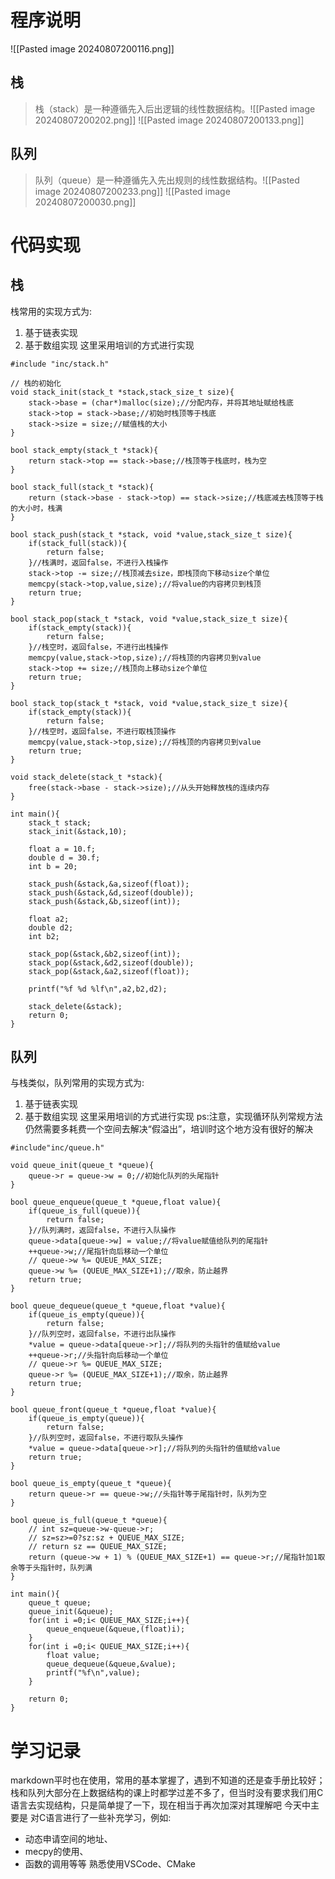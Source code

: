 # 程序说明
![[Pasted image 20240807200116.png]]
## 栈
>栈（stack）是一种遵循先入后出逻辑的线性数据结构。![[Pasted image 20240807200202.png]]
![[Pasted image 20240807200133.png]]
## 队列
>队列（queue）是一种遵循先入先出规则的线性数据结构。![[Pasted image 20240807200233.png]]
>![[Pasted image 20240807200030.png]]
# 代码实现
## 栈
栈常用的实现方式为:
1. 基于链表实现
2. 基于数组实现
这里采用培训的方式进行实现

```
#include "inc/stack.h"

// 栈的初始化
void stack_init(stack_t *stack,stack_size_t size){
    stack->base = (char*)malloc(size);//分配内存，并将其地址赋给栈底
    stack->top = stack->base;//初始时栈顶等于栈底
    stack->size = size;//赋值栈的大小
}

bool stack_empty(stack_t *stack){
    return stack->top == stack->base;//栈顶等于栈底时，栈为空
}

bool stack_full(stack_t *stack){
    return (stack->base - stack->top) == stack->size;//栈底减去栈顶等于栈的大小时，栈满
}

bool stack_push(stack_t *stack, void *value,stack_size_t size){
    if(stack_full(stack)){
        return false;
    }//栈满时，返回false，不进行入栈操作
    stack->top -= size;//栈顶减去size，即栈顶向下移动size个单位
    memcpy(stack->top,value,size);//将value的内容拷贝到栈顶
    return true;
}

bool stack_pop(stack_t *stack, void *value,stack_size_t size){
    if(stack_empty(stack)){
        return false;
    }//栈空时，返回false，不进行出栈操作
    memcpy(value,stack->top,size);//将栈顶的内容拷贝到value
    stack->top += size;//栈顶向上移动size个单位
    return true;
}

bool stack_top(stack_t *stack, void *value,stack_size_t size){
    if(stack_empty(stack)){
        return false;
    }//栈空时，返回false，不进行取栈顶操作
    memcpy(value,stack->top,size);//将栈顶的内容拷贝到value
    return true;
}

void stack_delete(stack_t *stack){
    free(stack->base - stack->size);//从头开始释放栈的连续内存
}

int main(){
    stack_t stack;
    stack_init(&stack,10);

    float a = 10.f;
    double d = 30.f;
    int b = 20;

    stack_push(&stack,&a,sizeof(float));
    stack_push(&stack,&d,sizeof(double));
    stack_push(&stack,&b,sizeof(int));

    float a2;
    double d2;
    int b2;

    stack_pop(&stack,&b2,sizeof(int));
    stack_pop(&stack,&d2,sizeof(double));
    stack_pop(&stack,&a2,sizeof(float));

    printf("%f %d %lf\n",a2,b2,d2);

    stack_delete(&stack);
    return 0;
}
```
## 队列
与栈类似，队列常用的实现方式为:
1. 基于链表实现
2. 基于数组实现
这里采用培训的方式进行实现
ps:注意，实现循环队列常规方法仍然需要多耗费一个空间去解决“假溢出”，培训时这个地方没有很好的解决
```
#include"inc/queue.h"

void queue_init(queue_t *queue){
    queue->r = queue->w = 0;//初始化队列的头尾指针
}

bool queue_enqueue(queue_t *queue,float value){
    if(queue_is_full(queue)){
        return false;
    }//队列满时，返回false，不进行入队操作
    queue->data[queue->w] = value;//将value赋值给队列的尾指针
    ++queue->w;//尾指针向后移动一个单位
    // queue->w %= QUEUE_MAX_SIZE;
    queue->w %= (QUEUE_MAX_SIZE+1);//取余，防止越界
    return true;
}

bool queue_dequeue(queue_t *queue,float *value){
    if(queue_is_empty(queue)){
        return false;
    }//队列空时，返回false，不进行出队操作
    *value = queue->data[queue->r];//将队列的头指针的值赋给value
    ++queue->r;//头指针向后移动一个单位
    // queue->r %= QUEUE_MAX_SIZE;
    queue->r %= (QUEUE_MAX_SIZE+1);//取余，防止越界
    return true;
}

bool queue_front(queue_t *queue,float *value){
    if(queue_is_empty(queue)){
        return false;
    }//队列空时，返回false，不进行取队头操作
    *value = queue->data[queue->r];//将队列的头指针的值赋给value
    return true;
}

bool queue_is_empty(queue_t *queue){
    return queue->r == queue->w;//头指针等于尾指针时，队列为空
}

bool queue_is_full(queue_t *queue){
    // int sz=queue->w-queue->r;
    // sz=sz>=0?sz:sz + QUEUE_MAX_SIZE;
    // return sz == QUEUE_MAX_SIZE;
    return (queue->w + 1) % (QUEUE_MAX_SIZE+1) == queue->r;//尾指针加1取余等于头指针时，队列满
}

int main(){
    queue_t queue;
    queue_init(&queue);
    for(int i =0;i< QUEUE_MAX_SIZE;i++){
        queue_enqueue(&queue,(float)i);
    }
    for(int i =0;i< QUEUE_MAX_SIZE;i++){
        float value;
        queue_dequeue(&queue,&value);
        printf("%f\n",value);
    }

    return 0;
}
```

# 学习记录
markdown平时也在使用，常用的基本掌握了，遇到不知道的还是查手册比较好；栈和队列大部分在上数据结构的课上时都学过差不多了，但当时没有要求我们用C语言去实现结构，只是简单提了一下，现在相当于再次加深对其理解吧
今天中主要是
对C语言进行了一些补充学习，例如:
- 动态申请空间的地址、
- mecpy的使用、
- 函数的调用等等
熟悉使用VSCode、CMake